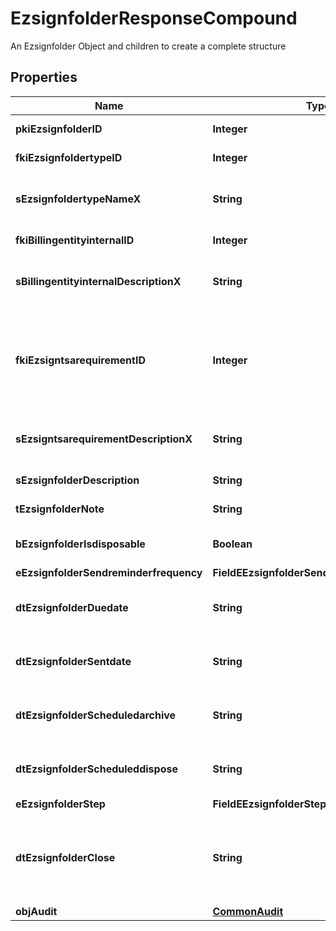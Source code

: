 

# EzsignfolderResponseCompound

An Ezsignfolder Object and children to create a complete structure

## Properties

| Name | Type | Description | Notes |
|------------ | ------------- | ------------- | -------------|
|**pkiEzsignfolderID** | **Integer** | The unique ID of the Ezsignfolder |  |
|**fkiEzsignfoldertypeID** | **Integer** | The unique ID of the Ezsignfoldertype. |  |
|**sEzsignfoldertypeNameX** | **String** | The name of the Ezsignfoldertype in the language of the requester |  |
|**fkiBillingentityinternalID** | **Integer** | The unique ID of the Billingentityinternal. |  |
|**sBillingentityinternalDescriptionX** | **String** | The description of the Billingentityinternal in the language of the requester |  |
|**fkiEzsigntsarequirementID** | **Integer** | The unique ID of the Ezsigntsarequirement.  Determine if a Time Stamping Authority should add a timestamp on each of the signature. Valid values:  |Value|Description| |-|-| |1|No. TSA Timestamping will requested. This will make all signatures a lot faster since no round-trip to the TSA server will be required. Timestamping will be made using eZsign server&#39;s time.| |2|Best effort. Timestamping from a Time Stamping Authority will be requested but is not mandatory. In the very improbable case it cannot be completed, the timestamping will be made using eZsign server&#39;s time. **Additional fee applies**| |3|Mandatory. Timestamping from a Time Stamping Authority will be requested and is mandatory. In the very improbable case it cannot be completed, the signature will fail and the user will be asked to retry. **Additional fee applies**| |  |
|**sEzsigntsarequirementDescriptionX** | **String** | The description of the Ezsigntsarequirement in the language of the requester |  |
|**sEzsignfolderDescription** | **String** | The description of the Ezsignfolder |  |
|**tEzsignfolderNote** | **String** | Note about the Ezsignfolder |  |
|**bEzsignfolderIsdisposable** | **Boolean** | If the Ezsigndocument can be disposed |  |
|**eEzsignfolderSendreminderfrequency** | **FieldEEzsignfolderSendreminderfrequency** |  |  |
|**dtEzsignfolderDuedate** | **String** | The maximum date and time at which the Ezsignfolder can be signed. |  [optional] |
|**dtEzsignfolderSentdate** | **String** | The date and time at which the Ezsign folder was sent the last time. |  [optional] |
|**dtEzsignfolderScheduledarchive** | **String** | The scheduled date and time at which the Ezsignfolder should be archived. |  [optional] |
|**dtEzsignfolderScheduleddispose** | **String** | The scheduled date at which the Ezsignfolder should be Disposed. |  [optional] |
|**eEzsignfolderStep** | **FieldEEzsignfolderStep** |  |  |
|**dtEzsignfolderClose** | **String** | The date and time at which the folder was closed. Either by applying the last signature or by completing it prematurely. |  [optional] |
|**objAudit** | [**CommonAudit**](CommonAudit.md) |  |  |



